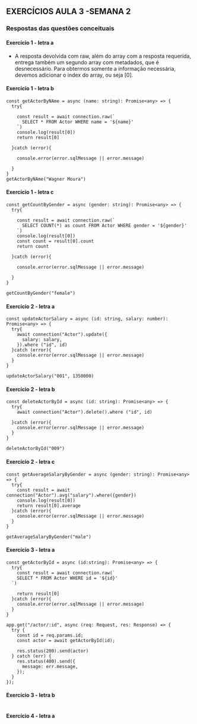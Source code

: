 ## EXERCÍCIOS AULA 3 -SEMANA 2

### Respostas das questões conceituais

#### Exercício 1 - letra a

- A resposta devolvida com raw, além do array com a resposta requerida, entrega também um segundo array com metadados, que é desnecessário. Para obtermos somente a informação necessária, devemos adicionar o index do array, ou seja [0].

#### Exercício 1 - letra b

```
const getActorByNAme = async (name: string): Promise<any> => {
  try{

    const result = await connection.raw(`
      SELECT * FROM Actor WHERE name = '${name}'
    `)
    console.log(result[0])
    return result[0]

  }catch (error){

    console.error(error.sqlMessage || error.message)

  }
}
getActorByNAme("Wagner Moura")
```

#### Exercício 1 - letra c

```
const getCountByGender = async (gender: string): Promise<any> => {
  try{

    const result = await connection.raw(`
      SELECT COUNT(*) as count FROM Actor WHERE gender = '${gender}'
    `)
    console.log(result[0])
    const count = result[0].count
    return count

  }catch (error){

    console.error(error.sqlMessage || error.message)

  }
}

getCountByGender("female")
```

#### Exercício 2 - letra a

```
const updateActorSalary = async (id: string, salary: number): Promise<any> => {
  try{
    await connection("Actor").update({
      salary: salary,
    }).where ("id", id)
  }catch (error){
    console.error(error.sqlMessage || error.message)
  }
}

updateActorSalary("001", 1350000)
```

#### Exercício 2 - letra b

```
const deleteActorById = async (id: string): Promise<any> => {
  try{
    await connection("Actor").delete().where ("id", id)

  }catch (error){
    console.error(error.sqlMessage || error.message)
  }
}

deleteActorById("009")
```

#### Exercício 2 - letra c

```
const getAverageSalaryByGender = async (gender: string): Promise<any> => {
  try{
    const result = await connection("Actor").avg("salary").where({gender})
    console.log(result[0])
    return result[0].average
  }catch (error){
    console.error(error.sqlMessage || error.message)
  }
}

getAverageSalaryByGender("male")
```

#### Exercício 3 - letra a

```
const getActorById = async (id:string): Promise<any> => {
  try{
    const result = await connection.raw(`
    SELECT * FROM Actor WHERE id = '${id}'
  `)

	return result[0]
  }catch (error){
    console.error(error.sqlMessage || error.message)
  }
}

app.get("/actor/:id", async (req: Request, res: Response) => {
  try {
    const id = req.params.id;
    const actor = await getActorById(id);

    res.status(200).send(actor)
  } catch (err) {
    res.status(400).send({
      message: err.message,
    });
  }
});
```

#### Exercício 3 - letra b

```

```

#### Exercício 4 - letra a

```

```
